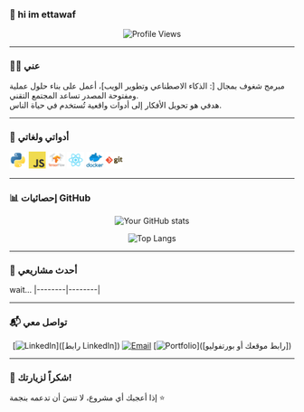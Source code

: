 
### 👋 hi im ettawaf

<div align="center">
  
![Profile Views](https://komarev.com/ghpvc/?username=[ettawaf]&style=flat-square&color=00adef)

</div>

---

### 🧑‍💻 عني  
مبرمج شغوف بمجال [: الذكاء الاصطناعي وتطوير الويب]، أعمل على بناء حلول عملية ومفتوحة المصدر تساعد المجتمع التقني.  
هدفي هو تحويل الأفكار إلى أدوات واقعية تُستخدم في حياة الناس.

---

### 🔧 أدواتي ولغاتي  
<code><img height="30" src="https://raw.githubusercontent.com/github/explore/80688e429a7d4ef2fca1e82350fe8e3517d3494d/topics/python/python.png"></code>
<code><img height="30" src="https://raw.githubusercontent.com/github/explore/80688e429a7d4ef2fca1e82350fe8e3517d3494d/topics/javascript/javascript.png"></code>
<code><img height="30" src="https://raw.githubusercontent.com/github/explore/80688e429a7d4ef2fca1e82350fe8e3517d3494d/topics/tensorflow/tensorflow.png"></code>
<code><img height="30" src="https://raw.githubusercontent.com/github/explore/80688e429a7d4ef2fca1e82350fe8e3517d3494d/topics/react/react.png"></code>
<code><img height="30" src="https://raw.githubusercontent.com/github/explore/80688e429a7d4ef2fca1e82350fe8e3517d3494d/topics/docker/docker.png"></code>
<code><img height="30" src="https://raw.githubusercontent.com/github/explore/80688e429a7d4ef2fca1e82350fe8e3517d3494d/topics/git/git.png"></code>

---

### 📊 إحصائيات GitHub  
<div align="center">
  
![Your GitHub stats](https://github-readme-stats.vercel.app/api?username=[ettawaf]&show_icons=true&theme=radical)

![Top Langs](https://github-readme-stats.vercel.app/api/top-langs/?username=[ettawaf]&layout=compact&theme=radical)

</div>

---

### 🚀 أحدث مشاريعي  
wait...
|--------|--------|


---

### 📬 تواصل معي  
<div align="center">
  
[![LinkedIn](https://img.shields.io/badge/LinkedIn-0077B5?style=for-the-badge&logo=linkedin&logoColor=white)]([رابط LinkedIn])
[![Email](https://img.shields.io/badge/Email-D14836?style=for-the-badge&logo=gmail&logoColor=white)](mailto:[بريدك@email.com])
[![Portfolio](https://img.shields.io/badge/Portfolio-FF5722?style=for-the-badge&logo=firefox&logoColor=white)]([رابط موقعك أو بورتفوليو])

</div>

---

### 🌟 شكراً لزيارتك!  
إذا أعجبك أي مشروع، لا تنسَ أن تدعمه بنجمة ⭐️
